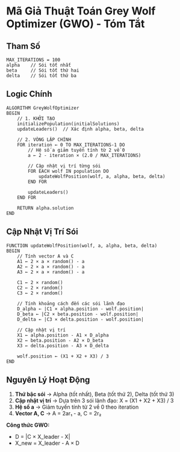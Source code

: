 # Mã Giả Thuật Toán Grey Wolf Optimizer (GWO) - Tóm Tắt

## Tham Số
```
MAX_ITERATIONS = 100
alpha    // Sói tốt nhất
beta     // Sói tốt thứ hai  
delta    // Sói tốt thứ ba
```

## Logic Chính

```pseudocode
ALGORITHM GreyWolfOptimizer
BEGIN
    // 1. KHỞI TẠO
    initializePopulation(initialSolutions)
    updateLeaders()  // Xác định alpha, beta, delta
    
    // 2. VÒNG LẶP CHÍNH
    FOR iteration ← 0 TO MAX_ITERATIONS-1 DO
        // Hệ số a giảm tuyến tính từ 2 về 0
        a ← 2 - iteration × (2.0 / MAX_ITERATIONS)
        
        // Cập nhật vị trí từng sói
        FOR EACH wolf IN population DO
            updateWolfPosition(wolf, a, alpha, beta, delta)
        END FOR
        
        updateLeaders()
    END FOR
    
    RETURN alpha.solution
END
```

## Cập Nhật Vị Trí Sói

```pseudocode
FUNCTION updateWolfPosition(wolf, a, alpha, beta, delta)
BEGIN
    // Tính vector A và C
    A1 ← 2 × a × random() - a
    A2 ← 2 × a × random() - a  
    A3 ← 2 × a × random() - a
    
    C1 ← 2 × random()
    C2 ← 2 × random()
    C3 ← 2 × random()
    
    // Tính khoảng cách đến các sói lãnh đạo
    D_alpha ← |C1 × alpha.position - wolf.position|
    D_beta ← |C2 × beta.position - wolf.position|
    D_delta ← |C3 × delta.position - wolf.position|
    
    // Cập nhật vị trí
    X1 ← alpha.position - A1 × D_alpha
    X2 ← beta.position - A2 × D_beta
    X3 ← delta.position - A3 × D_delta
    
    wolf.position ← (X1 + X2 + X3) / 3
END
```

## Nguyên Lý Hoạt Động

1. **Thứ bậc sói** → Alpha (tốt nhất), Beta (tốt thứ 2), Delta (tốt thứ 3)
2. **Cập nhật vị trí** → Dựa trên 3 sói lãnh đạo: X = (X1 + X2 + X3) / 3
3. **Hệ số a** → Giảm tuyến tính từ 2 về 0 theo iteration
4. **Vector A, C** → A = 2ar₁ - a, C = 2r₂

**Công thức GWO:** 
- D = |C × X_leader - X|
- X_new = X_leader - A × D